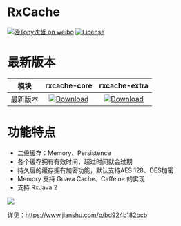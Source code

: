 # RxCache

[![@Tony沈哲 on weibo](https://img.shields.io/badge/weibo-%40Tony%E6%B2%88%E5%93%B2-blue.svg)](http://www.weibo.com/fengzhizi715)
[![License](https://img.shields.io/badge/license-Apache%202-lightgrey.svg)](https://www.apache.org/licenses/LICENSE-2.0.html)


# 最新版本

模块|rxcache-core|rxcache-extra
---|:-------------:|:-------------:
最新版本|[ ![Download](https://api.bintray.com/packages/fengzhizi715/maven/rxcache-core/images/download.svg) ](https://bintray.com/fengzhizi715/maven/rxcache-core/_latestVersion)|[ ![Download](https://api.bintray.com/packages/fengzhizi715/maven/rxcache-extra/images/download.svg) ](https://bintray.com/fengzhizi715/maven/rxcache-extra/_latestVersion)

# 功能特点

* 二级缓存：Memory、Persistence
* 各个缓存拥有有效时间，超过时间就会过期
* 持久层的缓存拥有加密功能，默认支持AES 128、DES加密
* Memory 支持 Guava Cache、Caffeine 的实现
* 支持 RxJava 2


![](images/rxjava.png)


详见：https://www.jianshu.com/p/bd924b182bcb